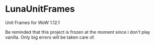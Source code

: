 # LunaUnitFrames
Unit Frames for WoW 1.12.1


Be reminded that this project is frozen at the moment since i don't play vanilla. Only big errors will be taken care of.
